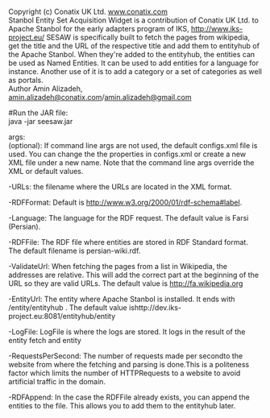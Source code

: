 Copyright (c) Conatix UK Ltd. www.conatix.com  
Stanbol Entity Set Acquisition Widget is a contribution of Conatix UK Ltd. to Apache Stanbol for the early adapters program of IKS, http://www.iks-project.eu/ SESAW is specifically built to fetch the pages from wikipedia, get the title and the URL of the respective title and add them to entityhub of the Apache Stanbol. When they're added to the entityhub, the entities can be used as Named Entities. It can be used to add entities for a language for instance. Another use of it is to add a category or a set of categories as well as portals.  
Author Amin Alizadeh, amin.alizadeh@conatix.com/amin.alizadeh@gmail.com

#Run the JAR file:  
java -jar seesaw.jar

args:  
(optional): If command line args are not used, the default configs.xml file is used. You can change the the properties in  configs.xml or create a new XML file under a new name. Note that the command line args override the XML or default values.

-URLs: the filename where the URLs are located in the XML format.  

-RDFFormat: Default is <http://www.w3.org/2000/01/rdf-schema#label>.

-Language: The language for the RDF request. The default value is Farsi (Persian).

-RDFFile: The RDF file where entities are stored in RDF Standard format. The default filename is persian-wiki.rdf.

-ValidateUrl: When fetching the pages from a list in Wikipedia, the addresses are relative. This will add the correct part at the beginning of the URL so they are valid URLs. The default value is http://fa.wikipedia.org

-EntityUrl: The entity where Apache Stanbol is installed. It ends with /entity/entityhub . The default value ishttp://dev.iks-project.eu:8081/entityhub/entity

-LogFile: LogFile is where the logs are stored. It logs in the result of the entity fetch and entity 

-RequestsPerSecond: The number of requests made per secondto the website from where the fetching and parsing is done.This is a politeness factor which limits the number of HTTPRequests to a website to avoid artificial traffic in the domain.

-RDFAppend: In the case the RDFFile already exists, you can append the entities to the file. This allows you to add them to the entityhub later.
